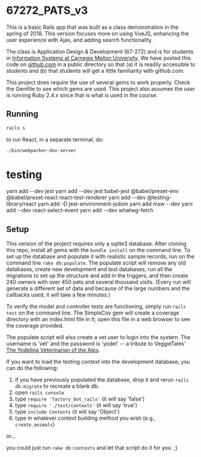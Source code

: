# 67272_PATS_v3

This is a basic Rails app that was built as a class demonstration in the spring of 2018. This version focuses more on using VueJS, enhancing the user experience with Ajax, and adding search functionality.

The class is Application Design & Development (67-272) and is for students in [Information Systems at Carnegie Mellon University](https://67272.cmuis.net). We have posted this code on [github.com](https://github.com/profh) in a public directory so that (a) it is readily accessible to students and (b) that students will get a little familiarity with github.com.

This project does require the use of several gems to work properly. Check the Gemfile to see which gems are used. This project also assumes the user is running Ruby 2.4.x since that is what is used in the course.

## Running

```bash
rails s
```

to run React, in a separate terminal, do:

```bash
./bin/webpacker-dev-server
```

# testing

yarn add --dev jest
yarn add --dev jest babel-jest @babel/preset-env @babel/preset-react react-test-renderer
yarn add --dev @testing-library/react
yarn add -D jest-environment-jsdom
yarn add msw --dev
yarn add --dev react-select-event
yarn add --dev whatwg-fetch

## Setup

This version of the project requires only a sqlite3 database. After cloning this repo, install all gems with the `bundle install` on the command line. To set up the database and populate it with realistic sample records, run on the command line `rake db:populate`. The populate script will remove any old databases, create new development and test databases, run all the migrations to set up the structure and add in the triggers, and then create 240 owners with over 450 pets and several thousand visits. (Every run will generate a different set of data and because of the large numbers and the callbacks used, it will take a few minutes.)

To verify the model and controller tests are functioning, simply run `rails test` on the command line. The SimpleCov gem will create a coverage directory with an index.html file in it; open this file in a web browser to see the coverage provided.

The populate script will also create a vet user to login into the system. The username is 'vet' and the password is 'yodel' -- a tribute to VeggieTales' [The Yodeling Veterinarian of the Alps](https://www.youtube.com/watch?v=bUkpE16b56g).

If you want to load the testing context into the development database, you can do the following:

1. if you have previously populated the database, drop it and rerun `rails db:migrate` to recreate a blank db.
1. open `rails console`
1. type `require 'factory_bot_rails'` (it will say 'false')
1. type `require './test/contexts'` (it will say 'true')
1. type `include Contexts` (it will say 'Object')
1. type in whatever context building method you wish (e.g., `create_animals`)

or...

you could just run `rake db:contexts` and let that script do it for you. ;)
